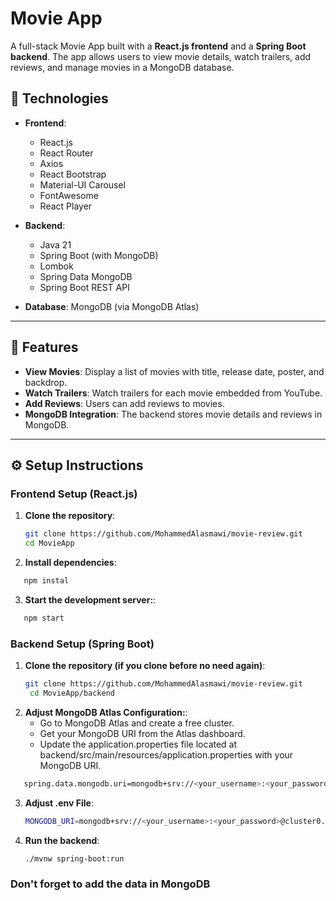 # Movie App

A full-stack Movie App built with a **React.js frontend** and a **Spring Boot backend**. The app allows users to view movie details, watch trailers, add reviews, and manage movies in a MongoDB database.

## 🚀 Technologies

- **Frontend**: 
  - React.js
  - React Router
  - Axios
  - React Bootstrap
  - Material-UI Carousel
  - FontAwesome
  - React Player

- **Backend**:
  - Java 21
  - Spring Boot (with MongoDB)
  - Lombok
  - Spring Data MongoDB
  - Spring Boot REST API

- **Database**: MongoDB (via MongoDB Atlas)

---

## 🌟 Features

- **View Movies**: Display a list of movies with title, release date, poster, and backdrop.
- **Watch Trailers**: Watch trailers for each movie embedded from YouTube.
- **Add Reviews**: Users can add reviews to movies.
- **MongoDB Integration**: The backend stores movie details and reviews in MongoDB.

---

## ⚙️ Setup Instructions

### **Frontend Setup (React.js)**

1. **Clone the repository**:
   ```bash
   git clone https://github.com/MohammedAlasmawi/movie-review.git
   cd MovieApp
2. **Install dependencies**:
  ```bash
     npm instal
 ```
3. **Start the development server:**:
  ```bash
     npm start
 ```

### **Backend Setup (Spring Boot)**

1. **Clone the repository (if you clone before no need again)**:
   ```bash
   git clone https://github.com/MohammedAlasmawi/movie-review.git
    cd MovieApp/backend

2. **Adjust MongoDB Atlas Configuration:**:
    - Go to MongoDB Atlas and create a free cluster.
    - Get your MongoDB URI from the Atlas dashboard.
    - Update the application.properties file located at backend/src/main/resources/application.properties with your MongoDB URI.
  ```bash
     spring.data.mongodb.uri=mongodb+srv://<your_username>:<your_password>@cluster0.mongodb.net/<your_db>?retryWrites=true&w=majority
 ```   
3. **Adjust .env File**:
   ```bash
   MONGODB_URI=mongodb+srv://<your_username>:<your_password>@cluster0.mongodb.net/<your_db>?retryWrites=true&w=majority
   ```
4. **Run the backend**:
   ```bash
   ./mvnw spring-boot:run
   ```
### **Don't forget to add the data in MongoDB**



